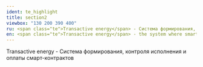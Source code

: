 ```yaml
---
ident: te_highlight
title: section2
viewbox: "130 200 390 400"
ru: <span class="te">Transactive energy</span> - Система формирования, контроля исполнения и оплаты смарт-контрактов.
en: <span class="te">Transactive energy</span> - the system where smart contracts are composed, implemented and paid.
---
```

<span class="te">Transactive energy</span> - Система формирования, контроля исполнения и оплаты смарт-контрактов 
